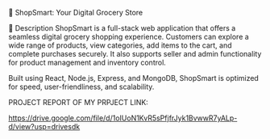 🛒 ShopSmart: Your Digital Grocery Store

📌 Description
ShopSmart is a full-stack web application that offers a seamless digital grocery shopping experience. Customers can explore a wide range of products, view categories, add items to the cart, and complete purchases securely. It also supports seller and admin functionality for product management and inventory control.

Built using React, Node.js, Express, and MongoDB, ShopSmart is optimized for speed, user-friendliness, and scalability.



PROJECT REPORT OF MY PRPJECT LINK:

https://drive.google.com/file/d/1oIUoN1KvR5sPfjfrJyk1BvwwR7yALp-d/view?usp=drivesdk
